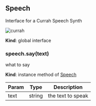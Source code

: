 ## Speech
Interface for a Currah Speech Synth

![currah](http://ecx.images-amazon.com/images/I/41NReuJn%2BGL._SX300_.jpg)

**Kind**: global interface


### speech.say(text)
what to say

**Kind**: instance method of [Speech](#Speech)  

| Param | Type   | Description       |
| ----- | ------ | ----------------- |
| text  | string | the text to speak |


